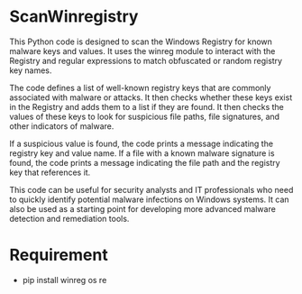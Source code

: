 # ScanWinregistry
This Python code is designed to scan the Windows Registry for known malware keys and values. It uses the winreg module to interact with the Registry and regular expressions to match obfuscated or random registry key names.

The code defines a list of well-known registry keys that are commonly associated with malware or attacks. It then checks whether these keys exist in the Registry and adds them to a list if they are found. It then checks the values of these keys to look for suspicious file paths, file signatures, and other indicators of malware.

If a suspicious value is found, the code prints a message indicating the registry key and value name. If a file with a known malware signature is found, the code prints a message indicating the file path and the registry key that references it.

This code can be useful for security analysts and IT professionals who need to quickly identify potential malware infections on Windows systems. It can also be used as a starting point for developing more advanced malware detection and remediation tools.

# Requirement 
-  pip install winreg os re 
 
